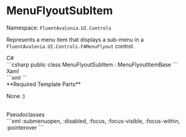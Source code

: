 # MenuFlyoutSubItem
Namespace: `FluentAvalonia.UI.Controls`

Represents a menu item that displays a sub-menu in a `FluentAvalonia.UI.Controls.FAMenuFlyout` control.

<div class="code-example" markdown="1">
C#
</div>
```csharp
public class MenuFlyoutSubItem : MenuFlyoutItemBase
```

<br />
<div class="code-example" markdown="1">
Xaml
</div>
```xml
<ui:MenuFlyoutSubItem />
```

<br />
**Required Template Parts**

None :)


<br />

<div class="code-example" markdown="1">
Pseudoclasses
</div>
```xml
:submenuopen, :disabled, :focus, :focus-visible, :focus-within, :pointerover
```
<br />